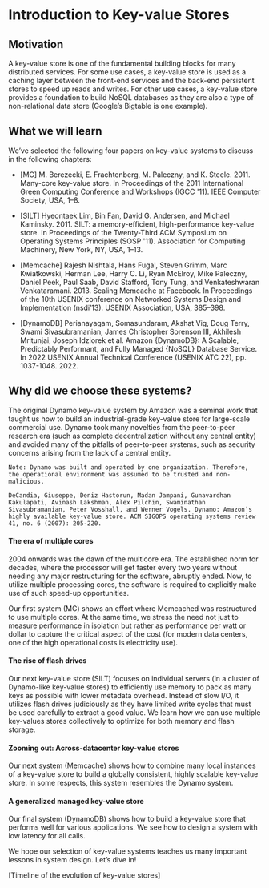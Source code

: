 # Introduction to Key-value Stores
## Motivation
A key-value store is one of the fundamental building blocks for many distributed services. For some use cases, a key-value store is used as a caching layer between the front-end services and the back-end persistent stores to speed up reads and writes. For other use cases, a key-value store provides a foundation to build NoSQL databases as they are also a type of non-relational data store (Google’s Bigtable is one example).

## What we will learn
We’ve selected the following four papers on key-value systems to discuss in the following chapters:

- [MC] M. Berezecki, E. Frachtenberg, M. Paleczny, and K. Steele. 2011. Many-core key-value store. In Proceedings of the 2011 International Green Computing Conference and Workshops (IGCC '11). IEEE Computer Society, USA, 1–8.

- [SILT] Hyeontaek Lim, Bin Fan, David G. Andersen, and Michael Kaminsky. 2011. SILT: a memory-efficient, high-performance key-value store. In Proceedings of the Twenty-Third ACM Symposium on Operating Systems Principles (SOSP '11). Association for Computing Machinery, New York, NY, USA, 1–13.

- [Memcache] Rajesh Nishtala, Hans Fugal, Steven Grimm, Marc Kwiatkowski, Herman Lee, Harry C. Li, Ryan McElroy, Mike Paleczny, Daniel Peek, Paul Saab, David Stafford, Tony Tung, and Venkateshwaran Venkataramani. 2013. Scaling Memcache at Facebook. In Proceedings of the 10th USENIX conference on Networked Systems Design and Implementation (nsdi’13). USENIX Association, USA, 385–398.

- [DynamoDB] Perianayagam, Somasundaram, Akshat Vig, Doug Terry, Swami Sivasubramanian, James Christopher Sorenson III, Akhilesh Mritunjai, Joseph Idziorek et al. Amazon {DynamoDB}: A Scalable, Predictably Performant, and Fully Managed {NoSQL} Database Service. In 2022 USENIX Annual Technical Conference (USENIX ATC 22), pp. 1037-1048. 2022.


## Why did we choose these systems?
The original Dynamo key-value system by Amazon was a seminal work that taught us how to build an industrial-grade key-value store for large-scale commercial use. Dynamo took many novelties from the peer-to-peer research era (such as complete decentralization without any central entity) and avoided many of the pitfalls of peer-to-peer systems, such as security concerns arising from the lack of a central entity.
```
Note: Dynamo was built and operated by one organization. Therefore, the operational environment was assumed to be trusted and non-malicious.
```

```
DeCandia, Giuseppe, Deniz Hastorun, Madan Jampani, Gunavardhan Kakulapati, Avinash Lakshman, Alex Pilchin, Swaminathan Sivasubramanian, Peter Vosshall, and Werner Vogels. Dynamo: Amazon’s highly available key-value store. ACM SIGOPS operating systems review 41, no. 6 (2007): 205-220.
```
#### The era of multiple cores
2004 onwards was the dawn of the multicore era. The established norm for decades, where the processor will get faster every two years without needing any major restructuring for the software, abruptly ended. Now, to utilize multiple processing cores, the software is required to explicitly make use of such speed-up opportunities.

Our first system (MC) shows an effort where Memcached was restructured to use multiple cores. At the same time, we stress the need not just to measure performance in isolation but rather as performance per watt or dollar to capture the critical aspect of the cost (for modern data centers, one of the high operational costs is electricity use).


#### The rise of flash drives
Our next key-value store (SILT) focuses on individual servers (in a cluster of Dynamo-like key-value stores) to efficiently use memory to pack as many keys as possible with lower metadata overhead. Instead of slow I/O, it utilizes flash drives judiciously as they have limited write cycles that must be used carefully to extract a good value. We learn how we can use multiple key-values stores collectively to optimize for both memory and flash storage.

#### Zooming out: Across-datacenter key-value stores
Our next system (Memcache) shows how to combine many local instances of a key-value store to build a globally consistent, highly scalable key-value store. In some respects, this system resembles the Dynamo system.


#### A generalized managed key-value store
Our final system (DynamoDB) shows how to build a key-value store that performs well for various applications. We see how to design a system with low latency for all calls.

We hope our selection of key-value systems teaches us many important lessons in system design. Let’s dive in!

[Timeline of the evolution of key-value stores]
